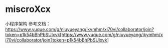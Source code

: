 # miscroXcx
小程序架构
参考文档：https://www.yuque.com/g/niuyueyang/ikymhm/xi70vi/collaborator/join?token=p1k54bBhPbSUlxvk[https://www.yuque.com/g/niuyueyang/ikymhm/xi70vi/collaborator/join?token=p1k54bBhPbSUlxvk]
